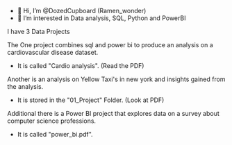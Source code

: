 - 👋 Hi, I’m @DozedCupboard (Ramen_wonder)
- 👀 I’m interested in Data analysis, SQL, Python and PowerBI

I have 3 Data Projects

The One project combines sql and power bi to produce an analysis on a
cardiovascular disease dataset. 
- It is called "Cardio analysis". (Read the PDF)

Another is an analysis on Yellow Taxi's in new york and insights gained
from the analysis.
- It is stored in the "01_Project" Folder. (Look at PDF)

Additional there is a Power BI project that explores data on a survey about 
computer science professions.
- It is called "power_bi.pdf".
<!---
- 🌱 I’m currently learning about both things I am interested in
- 💞️ I’m looking to collaborate on ...
- 📫 How to reach me ...
- 😄 Pronouns: ...
- ⚡ Fun fact: ...
--->

<!---
DozedCupboard/DozedCupboard is a ✨ special ✨ repository because its `README.md` (this file) appears on your GitHub profile.
You can click the Preview link to take a look at your changes.
--->

